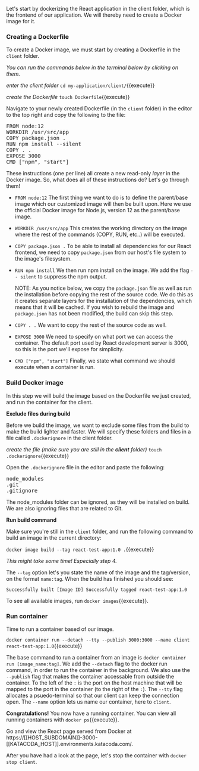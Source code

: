 
<!-- Test that it works with npm before getting into Docker? -->
Let's start by dockerizing the React application in the client folder, which is the frontend of our application. We will thereby need to create a Docker image for it.

### Creating a Dockerfile
To create a Docker image, we must start by creating a Dockerfile in the `client` folder. 

*You can run the commands below in the terminal below by clicking on them.*

*enter the client folder*
`cd my-application/client/`{{execute}}

*create the Dockerfile*
`touch Dockerfile`{{execute}}

Navigate to your newly created Dockerfile (in the `client` folder) in the editor to the top right and copy the following to the file:

<pre class="file" data-filename="Dockerfile" data-target="replace">
FROM node:12
WORKDIR /usr/src/app
COPY package.json .
RUN npm install --silent
COPY . .
EXPOSE 3000
CMD ["npm", "start"]
</pre>

These instructions (one per line) all create a new read-only *layer* in the Docker image. So, what does all of these instructions do? Let's go through them!


- `FROM node:12`
The first thing we want to do is to define the parent/base image which our customized image will then be built upon.
Here we use the official Docker image for Node.js, version 12 as the parent/base image. 

- `WORKDIR /usr/src/app` 
This creates the working directory on the image where the rest of the commands (COPY, RUN, etc..) will be executed.

- `COPY package.json .`
To be able to install all dependencies for our React frontend, we need to copy `package.json` from our host's file system to the image's filesystem.

- `RUN npm install`
We then run npm install on the image. We add the flag `-- silent` to suppress the npm output. 

    NOTE: As you notice below, we copy the `package.json` file as well as run the installation before copying the rest of the source code. We do this as it creates separate layers for the installation of the dependencies, which means that it will be cached. If you wish to rebuild the image and `package.json` has not been modified, the build can skip this step.

- `COPY . .`
We want to copy the rest of the source code as well.

- `EXPOSE 3000`
We need to specify on what port we can access the container. The default port used by React development server is 3000, so this is the port we'll expose for simplicity.

- `CMD ["npm", "start"]`
Finally, we state what command we should execute when a container is run.

<!-- "The EXPOSE instruction informs Docker that the container listens on the specified network ports at runtime." "If you EXPOSE a port, the service in the container is not accessible from outside Docker, but from inside other Docker containers. So this is good for inter-container communication." not sure if i understand -->
<!-- Maybe explain this more -->

### Build Docker image
In this step we will build the image based on the Dockerfile we just created, and run the container for the client.

**Exclude files during build**

Before we build the image, we want to exclude some files from the build to make the build lighter and faster. We will specify these folders and files in a file called `.dockerignore` in the client folder.

*create the file (make sure you are still in the **client** folder)*
`touch .dockerignore`{{execute}} 

Open the `.dockerignore` file in the editor and paste the following:

<pre class="file" data-filename=".dockerignore" data-target="replace">
node_modules 
.git
.gitignore
</pre>

The node_modules folder can be ignored, as they will be installed on build. We are also ignoring files that are related to Git.


**Run build command**

Make sure you're still in the `client` folder, and run the following command to build an image in the current directory:

`docker image build --tag react-test-app:1.0 .`{{execute}}

*This might take some time! Especially step 4.*

The `--tag` option let's you state the name of the image and the tag/version, on the format `name:tag`. When the build has finished you should see:

`Successfully built [Image ID]
Successfully tagged react-test-app:1.0`

To see all available images, run `docker images`{{execute}}.

### Run container

Time to run a container based of our image. 

`docker container run --detach --tty --publish 3000:3000 --name client react-test-app:1.0`{{execute}}

The base command to run a container from an image is `docker container run [image_name:tag]`. We add the `--detach` flag to the docker run command, in order to run the container in the background. We also use the `--publish` flag that makes the container accessable from outside the container. To the left of the `:` is the port on the host machine that will be mapped to the port in the container (to the right of the `:`). The `--tty` flag allocates a psuedo-terminal so that our client can keep the connection open. The `--name` option lets us name our container, here to `client`.

**Congratulations!** You now have a running container. You can view all running containers with `docker ps`{{execute}}.

Go and view the React page served from Docker at https://[[HOST_SUBDOMAIN]]-3000-[[KATACODA_HOST]].environments.katacoda.com/.

After you have had a look at the page, let's stop the container with `docker stop client`. 